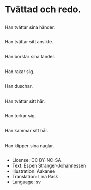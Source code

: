 # Tvättad och redo.

##
Han tvättar sina händer.

##
Han tvättar sitt ansikte.

##
Han borstar sina tänder.

##
Han rakar sig.

##
Han duschar.

##
Han tvättar sitt hår.

##
Han torkar sig.

##
Han kammar sitt hår.

##
Han klipper sina naglar.

##
* License: CC BY-NC-SA
* Text: Espen Stranger-Johannessen
* Illustration: Aakanee
* Translation: Lina Rask
* Language: sv
